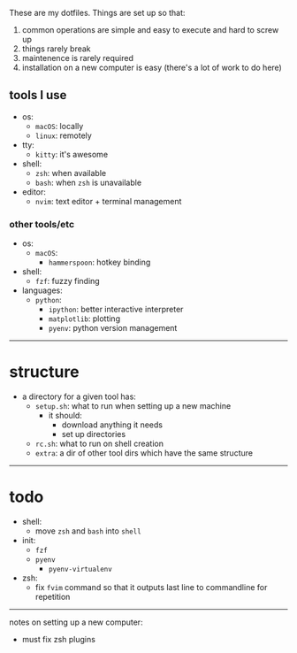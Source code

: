 These are my dotfiles. Things are set up so that:

1. common operations are simple and easy to execute and hard to screw up
2. things rarely break
3. maintenence is rarely required
4. installation on a new computer is easy (there's a lot of work to do here)

## tools I use
- os:
  - `macOS`: locally
  - `linux`: remotely
- tty:
  - `kitty`: it's awesome
- shell:
  - `zsh`: when available
  - `bash`: when `zsh` is unavailable
- editor: 
  - `nvim`: text editor + terminal management

### other tools/etc
- os:
  - `macOS`:
    - `hammerspoon`: hotkey binding
- shell:
  - `fzf`: fuzzy finding
- languages:
  - `python`:
    - `ipython`: better interactive interpreter
    - `matplotlib`: plotting
    - `pyenv`: python version management

---

# structure
- a directory for a given tool has: 
  - `setup.sh`: what to run when setting up a new machine
    - it should:
      - download anything it needs
      - set up directories
  - `rc.sh`: what to run on shell creation
  - `extra`: a dir of other tool dirs which have the same structure

---
# todo
- shell:
  - move `zsh` and `bash` into `shell`
- init:
  - `fzf`
  - `pyenv`
    - `pyenv-virtualenv`
- zsh:
    - fix `fvim` command so that it outputs last line to commandline for repetition

----------------------------------------

notes on setting up a new computer:
- must fix zsh plugins

